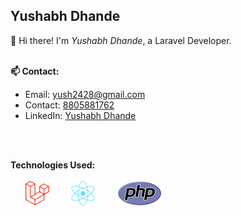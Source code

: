 ## Yushabh Dhande

👋 Hi there! I'm _Yushabh Dhande_, a Laravel Developer.
<br>
<br>

**📫 Contact:**

- Email: yush2428@gmail.com
- Contact: [8805881762](tel:8805881762)
- LinkedIn: [Yushabh Dhande](https://www.linkedin.com/in/yushabhdhande)
<br>
<br>

**Technologies Used:**
<br>
<br>
&nbsp; &nbsp; &nbsp; [<img src="./laravel.svg" height="40px">](https://laravel.com) &nbsp;
&nbsp; &nbsp; &nbsp; [<img src="./react.svg" height="40px">](https://react.dev) &nbsp;
&nbsp; &nbsp; &nbsp; [<img src="./php.svg" height="40px">](https://php.net)
